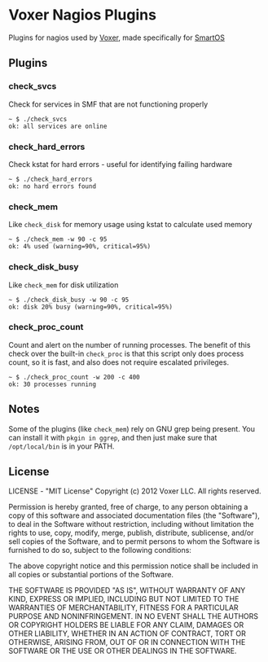 Voxer Nagios Plugins
====================

Plugins for nagios used by [Voxer][0], made specifically for [SmartOS][1]

Plugins
-------

### check_svcs

Check for services in SMF that are not functioning properly

    ~ $ ./check_svcs
    ok: all services are online

### check_hard_errors

Check kstat for hard errors - useful for identifying failing hardware

    ~ $ ./check_hard_errors
    ok: no hard errors found

### check_mem

Like `check_disk` for memory usage using kstat to calculate used memory

    ~ $ ./check_mem -w 90 -c 95
    ok: 4% used (warning=90%, critical=95%)

### check_disk_busy

Like `check_mem` for disk utilization

    ~ $ ./check_disk_busy -w 90 -c 95
    ok: disk 20% busy (warning=90%, critical=95%)

### check_proc_count

Count and alert on the number of running processes.  The benefit of this check
over the built-in `check_proc` is that this script only does process count, so
it is fast, and also does not require escalated privileges.

    ~ $ ./check_proc_count -w 200 -c 400
    ok: 30 processes running

Notes
-----

Some of the plugins (like `check_mem`) rely on GNU grep being present.
You can install it with `pkgin in ggrep`, and then just make sure that
`/opt/local/bin` is in your PATH.

License
-------

LICENSE - "MIT License"
Copyright (c) 2012 Voxer LLC. All rights reserved.

Permission is hereby granted, free of charge, to any person obtaining a copy of this software and associated documentation files (the "Software"), to deal in the Software without restriction, including without limitation the rights to use, copy, modify, merge, publish, distribute, sublicense, and/or sell copies of the Software, and to permit persons to whom the Software is furnished to do so, subject to the following conditions:

The above copyright notice and this permission notice shall be included in all copies or substantial portions of the Software.

THE SOFTWARE IS PROVIDED "AS IS", WITHOUT WARRANTY OF ANY KIND, EXPRESS OR IMPLIED, INCLUDING BUT NOT LIMITED TO THE WARRANTIES OF MERCHANTABILITY, FITNESS FOR A PARTICULAR PURPOSE AND NONINFRINGEMENT. IN NO EVENT SHALL THE AUTHORS OR COPYRIGHT HOLDERS BE LIABLE FOR ANY CLAIM, DAMAGES OR OTHER LIABILITY, WHETHER IN AN ACTION OF CONTRACT, TORT OR OTHERWISE, ARISING FROM, OUT OF OR IN CONNECTION WITH THE SOFTWARE OR THE USE OR OTHER DEALINGS IN THE SOFTWARE.

[0]: http://voxer.com
[1]: http://smartos.org

